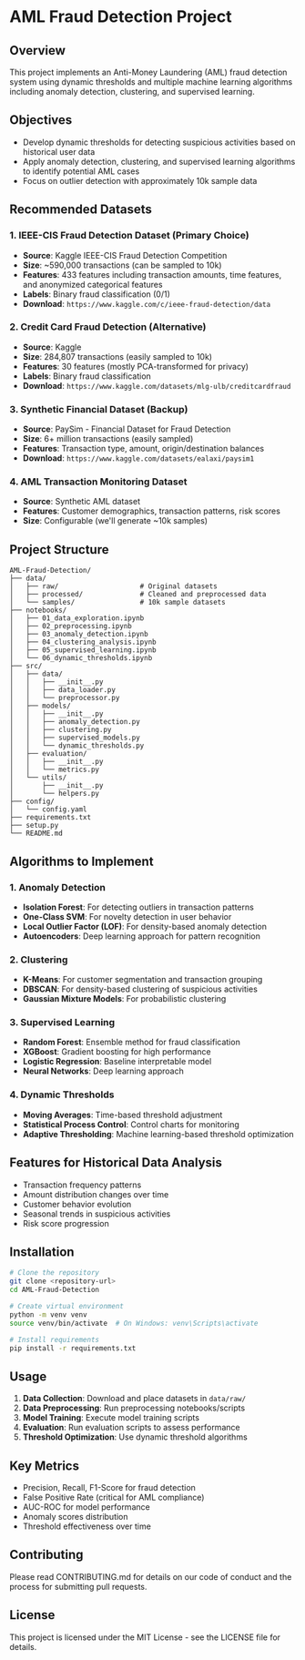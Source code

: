 # AML Fraud Detection Project

## Overview
This project implements an Anti-Money Laundering (AML) fraud detection system using dynamic thresholds and multiple machine learning algorithms including anomaly detection, clustering, and supervised learning.

## Objectives
- Develop dynamic thresholds for detecting suspicious activities based on historical user data
- Apply anomaly detection, clustering, and supervised learning algorithms to identify potential AML cases
- Focus on outlier detection with approximately 10k sample data

## Recommended Datasets

### 1. IEEE-CIS Fraud Detection Dataset (Primary Choice)
- **Source**: Kaggle IEEE-CIS Fraud Detection Competition
- **Size**: ~590,000 transactions (can be sampled to 10k)
- **Features**: 433 features including transaction amounts, time features, and anonymized categorical features
- **Labels**: Binary fraud classification (0/1)
- **Download**: `https://www.kaggle.com/c/ieee-fraud-detection/data`

### 2. Credit Card Fraud Detection (Alternative)
- **Source**: Kaggle
- **Size**: 284,807 transactions (easily sampled to 10k)
- **Features**: 30 features (mostly PCA-transformed for privacy)
- **Labels**: Binary fraud classification
- **Download**: `https://www.kaggle.com/datasets/mlg-ulb/creditcardfraud`

### 3. Synthetic Financial Dataset (Backup)
- **Source**: PaySim - Financial Dataset for Fraud Detection
- **Size**: 6+ million transactions (easily sampled)
- **Features**: Transaction type, amount, origin/destination balances
- **Download**: `https://www.kaggle.com/datasets/ealaxi/paysim1`

### 4. AML Transaction Monitoring Dataset
- **Source**: Synthetic AML dataset
- **Features**: Customer demographics, transaction patterns, risk scores
- **Size**: Configurable (we'll generate ~10k samples)

## Project Structure

```
AML-Fraud-Detection/
├── data/
│   ├── raw/                    # Original datasets
│   ├── processed/              # Cleaned and preprocessed data
│   └── samples/                # 10k sample datasets
├── notebooks/
│   ├── 01_data_exploration.ipynb
│   ├── 02_preprocessing.ipynb
│   ├── 03_anomaly_detection.ipynb
│   ├── 04_clustering_analysis.ipynb
│   ├── 05_supervised_learning.ipynb
│   └── 06_dynamic_thresholds.ipynb
├── src/
│   ├── data/
│   │   ├── __init__.py
│   │   ├── data_loader.py
│   │   └── preprocessor.py
│   ├── models/
│   │   ├── __init__.py
│   │   ├── anomaly_detection.py
│   │   ├── clustering.py
│   │   ├── supervised_models.py
│   │   └── dynamic_thresholds.py
│   ├── evaluation/
│   │   ├── __init__.py
│   │   └── metrics.py
│   └── utils/
│       ├── __init__.py
│       └── helpers.py
├── config/
│   └── config.yaml
├── requirements.txt
├── setup.py
└── README.md
```

## Algorithms to Implement

### 1. Anomaly Detection
- **Isolation Forest**: For detecting outliers in transaction patterns
- **One-Class SVM**: For novelty detection in user behavior
- **Local Outlier Factor (LOF)**: For density-based anomaly detection
- **Autoencoders**: Deep learning approach for pattern recognition

### 2. Clustering
- **K-Means**: For customer segmentation and transaction grouping
- **DBSCAN**: For density-based clustering of suspicious activities
- **Gaussian Mixture Models**: For probabilistic clustering

### 3. Supervised Learning
- **Random Forest**: Ensemble method for fraud classification
- **XGBoost**: Gradient boosting for high performance
- **Logistic Regression**: Baseline interpretable model
- **Neural Networks**: Deep learning approach

### 4. Dynamic Thresholds
- **Moving Averages**: Time-based threshold adjustment
- **Statistical Process Control**: Control charts for monitoring
- **Adaptive Thresholding**: Machine learning-based threshold optimization

## Features for Historical Data Analysis
- Transaction frequency patterns
- Amount distribution changes over time
- Customer behavior evolution
- Seasonal trends in suspicious activities
- Risk score progression

## Installation

```bash
# Clone the repository
git clone <repository-url>
cd AML-Fraud-Detection

# Create virtual environment
python -m venv venv
source venv/bin/activate  # On Windows: venv\Scripts\activate

# Install requirements
pip install -r requirements.txt
```

## Usage

1. **Data Collection**: Download and place datasets in `data/raw/`
2. **Data Preprocessing**: Run preprocessing notebooks/scripts
3. **Model Training**: Execute model training scripts
4. **Evaluation**: Run evaluation scripts to assess performance
5. **Threshold Optimization**: Use dynamic threshold algorithms

## Key Metrics
- Precision, Recall, F1-Score for fraud detection
- False Positive Rate (critical for AML compliance)
- AUC-ROC for model performance
- Anomaly scores distribution
- Threshold effectiveness over time

## Contributing
Please read CONTRIBUTING.md for details on our code of conduct and the process for submitting pull requests.

## License
This project is licensed under the MIT License - see the LICENSE file for details.
